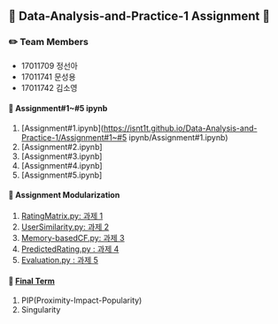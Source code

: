 ## :book: Data-Analysis-and-Practice-1 Assignment :book:
### :pencil2: Team Members
- 17011709 정선아
- 17011741 문성용
- 17011742 김소영

#### :file_folder: Assignment#1~#5 ipynb
1) [Assignment#1.ipynb](https://isnt1t.github.io/Data-Analysis-and-Practice-1/Assignment#1~#5 ipynb/Assignment#1.ipynb)
2) [Assignment#2.ipynb]
3) [Assignment#3.ipynb]
4) [Assignment#4.ipynb]
5) [Assignment#5.ipynb]

#### :file_folder: Assignment Modularization
1) [RatingMatrix.py: 과제 1](https://isnt1t.github.io/Data-Analysis-and-Practice-1/AssignmentModularization/RatingMatrix.py)
2) [UserSimilarity.py: 과제 2](https://isnt1t.github.io/Data-Analysis-and-Practice-1/AssignmentModularization/UserSimilarity.py)
3) [Memory-basedCF.py: 과제 3](https://isnt1t.github.io/Data-Analysis-and-Practice-1/AssignmentModularization/Memory-basedCF.py)
4) [PredictedRating.py : 과제 4](https://isnt1t.github.io/Data-Analysis-and-Practice-1/AssignmentModularization/PredictedRating.py)
5) [Evaluation.py : 과제 5](https://isnt1t.github.io/Data-Analysis-and-Practice-1/AssignmentModularization/Evaluation.py)

#### :file_folder: [Final Term](https://isnt1t.github.io/Data-Analysis-and-Practice-1/Final%20Term/Final%20Term.ipynb)
1) PIP(Proximity-Impact-Popularity)
2) Singularity
